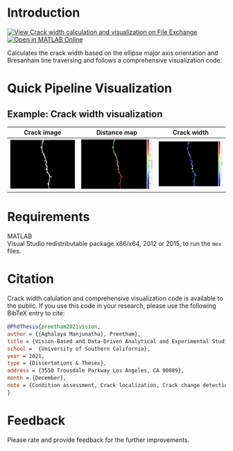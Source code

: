 # Introduction
[![View Crack width calculation and visualization on File Exchange](https://www.mathworks.com/matlabcentral/images/matlab-file-exchange.svg)](https://www.mathworks.com/matlabcentral/fileexchange/176438-crack-width-calculation-and-visualization) [![Open in MATLAB Online](https://www.mathworks.com/images/responsive/global/open-in-matlab-online.svg)](https://matlab.mathworks.com/open/github/v1?repo=preethamam/Crack-Width-Calculation-Visualization-MATLAB) 

Calculates the crack width based on the ellipse major axis orientation and Bresanham line traversing and follows a comprehensive visualization code.

# Quick Pipeline Visualization
## Example: Crack width visualization
| Crack image | Distance map | Crack width |
| ------------- | ------------- | ------------- |
| ![](assets/crack.bmp) | ![](assets/thumbnail_01.png) | ![](assets/thumbnail_02.png) |

# Requirements
MATLAB <br />
Visual Studio redistributable package x86/x64, 2012 or 2015, to run the `mex` files.

# Citation
Crack width calulation and comprehensive visualization code is available to the public. If you use this code in your research, please use the following BibTeX entry to cite:
```bibtex
@PhdThesis{preetham2021vision,
author = {{Aghalaya Manjunatha}, Preetham},
title = {Vision-Based and Data-Driven Analytical and Experimental Studies into Condition Assessment and Change Detection of Evolving Civil, Mechanical and Aerospace Infrastructures},
school =  {University of Southern California},
year = 2021,
type = {Dissertations & Theses},
address = {3550 Trousdale Parkway Los Angeles, CA 90089},
month = {December},
note = {Condition assessment, Crack localization, Crack change detection, Synthetic crack generation, Sewer pipe condition assessment, Mechanical systems defect detection and quantification}
}
```

# Feedback
Please rate and provide feedback for the further improvements.
